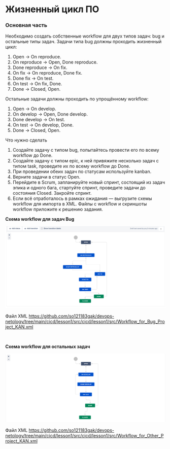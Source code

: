 # Жизненный цикл ПО

### Основная часть

Необходимо создать собственные workflow для двух типов задач: bug и остальные типы задач. Задачи типа bug должны проходить жизненный цикл:

  1. Open -> On reproduce.
  2. On reproduce -> Open, Done reproduce.
  3. Done reproduce -> On fix.
  4. On fix -> On reproduce, Done fix.
  5. Done fix -> On test.
  6. On test -> On fix, Done.
  7. Done -> Closed, Open.

Остальные задачи должны проходить по упрощённому workflow:

  1. Open -> On develop.
  2. On develop -> Open, Done develop.
  3. Done develop -> On test.
  4. On test -> On develop, Done.
  5. Done -> Closed, Open.

Что нужно сделать

  1. Создайте задачу с типом bug, попытайтесь провести его по всему workflow до Done.
  2. Создайте задачу с типом epic, к ней привяжите несколько задач с типом task, проведите их по всему workflow до Done.
  3. При проведении обеих задач по статусам используйте kanban.
  4. Верните задачи в статус Open.
  5. Перейдите в Scrum, запланируйте новый спринт, состоящий из задач эпика и одного бага, стартуйте спринт, проведите задачи до состояния Closed. Закройте спринт.
  6. Если всё отработалось в рамках ожидания — выгрузите схемы workflow для импорта в XML. Файлы с workflow и скриншоты workflow приложите к решению задания.

**Схема workflow для задач Bug**
  <p align="center">
  <img width="600" height="" src="./assets/cicd_01_01.png">
</p>

Файл XML 
https://github.com/so121183gak/devops-netology/tree/main/cicd/lesson1/src/cicd/lesson1/src/Workflow_for_Bug_Project_KAN.xml

<br>

**Схема workflow для остальных задач**
  <p align="center">
  <img width="600" height="" src="./assets/cicd_01_02.png">
</p>

Файл XML 
https://github.com/so121183gak/devops-netology/tree/main/cicd/lesson1/src/cicd/lesson1/src/Workflow_for_Other_Project_KAN.xml

